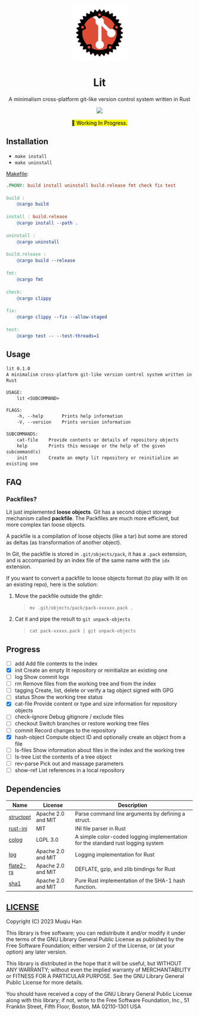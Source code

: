 <div align="center">

<img src="./.github/logo.png" height="150px">

<h1> Lit </h1>

<p> A minimalism cross-platform git-like version control system written in Rust </p>

<img src="https://github.com/muqiuhan/lit/actions/workflows/ci.yaml/badge.svg">

<p> <mark> 🚧 Working In Progress. </mark> </p>

</div>

## Installation
- `make install`
- `make uninstall`

[Makefile](./Makefile):
```makefile
.PHONY: build install uninstall build.release fmt check fix test

build :
	@cargo build

install : build.release
	@cargo install --path .

uninstall :
	@cargo uninstall

build.release :
	@cargo build --release

fmt:
	@cargo fmt

check:
	@cargo clippy

fix:
	@cargo clippy --fix --allow-staged

test:
	@cargo test -- --test-threads=1
```

## Usage
```
lit 0.1.0
A minimalism cross-platform git-like version control system written in Rust

USAGE:
    lit <SUBCOMMAND>

FLAGS:
    -h, --help       Prints help information
    -V, --version    Prints version information

SUBCOMMANDS:
    cat-file    Provide contents or details of repository objects
    help        Prints this message or the help of the given subcommand(s)
    init        Create an empty lit repository or reinitialize an existing one
```


## FAQ

### Packfiles?

Lit just implemented __loose objects__. Git has a second object storage mechanism called __packfile__. The Packfiles are much more efficient, but more complex tan loose objects.

A packfile is a compilation of loose objects (like a tar) but some are stored as deltas (as transformation of another object).

In Git, the packfile is stored in `.git/objects/pack`, it has a `.pack` extension, and is accompanied by an index file of the same name with the `idx` extension.

If you want to convert a packfile to loose objects format (to play with lit on an existing repo), here is the solution:

1. Move the packfile outside the gitdir:
	> `mv .git/objects/pack/pack-xxxxxx.pack .`
2. Cat it and pipe the result to `git unpack-objects`
	> `cat pack-xxxxx.pack | git unpack-objects`

## Progress

- [ ] add                   Add file contents to the index
- [x] init                  Create an empty lit repository or reinitialize an existing one
- [ ] log                   Show commit logs
- [ ] rm                    Remove files from the working tree and from the index
- [ ] tagging               Create, list, delete or verify a tag object signed with GPG
- [ ] status                Show the working tree status
- [x] cat-file              Provide content or type and size information for repository objects
- [ ] check-ignore          Debug gitignore / exclude files
- [ ] checkout              Switch branches or restore working tree files
- [ ] commit                Record changes to the repository
- [x] hash-object           Compute object ID and optionally create an object from a file
- [ ] ls-files              Show information about files in the index and the working tree
- [ ] ls-tree               List the contents of a tree object
- [ ] rev-parse             Pick out and massage parameters
- [ ] show-ref              List references in a local repository

## Dependencies

| Name                                                          | License            | Description                                                                      |
| ------------------------------------------------------------- | ------------------ | -------------------------------------------------------------------------------- |
| [structopt](https://github.com/TeXitoi/structopt)             | Apache 2.0 and MIT | Parse command line arguments by defining a struct.                               |
| [rust-ini](https://github.com/zonyitoo/rust-ini)              | MIT                | INI file parser in Rust                                                          |
| [colog](https://github.com/muqiuhan/rust-colog)               | LGPL 3.0           | A simple color-coded logging implementation for the standard rust logging system |
| [log](https://github.com/rust-lang/log)                       | Apache 2.0 and MIT | Logging implementation for Rust                                                  |
| [flate2-rs](https://github.com/rust-lang/flate2-rs)           | Apache 2.0 and MIT | DEFLATE, gzip, and zlib bindings for Rust                                        |
| [sha1](https://github.com/RustCrypto/hashes/tree/master/sha1) | Apache 2.0 and MIT | Pure Rust implementation of the SHA-1 hash function.                             |


## [LICENSE](./LICENSE)

Copyright (C) 2023 Muqiu Han

This library is free software; you can redistribute it and/or
modify it under the terms of the GNU Library General Public
License as published by the Free Software Foundation; either
version 2 of the License, or (at your option) any later version.

This library is distributed in the hope that it will be useful,
but WITHOUT ANY WARRANTY; without even the implied warranty of
MERCHANTABILITY or FITNESS FOR A PARTICULAR PURPOSE.  See the GNU
Library General Public License for more details.

You should have received a copy of the GNU Library General Public
License along with this library; if not, write to the Free Software
Foundation, Inc., 51 Franklin Street, Fifth Floor, Boston, MA  02110-1301  USA
